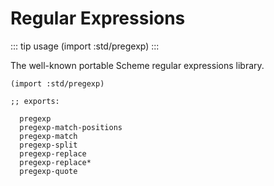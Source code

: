# Regular Expressions

::: tip usage
(import :std/pregexp)
:::

The well-known portable Scheme regular expressions library.

```
(import :std/pregexp)

;; exports:

  pregexp
  pregexp-match-positions
  pregexp-match
  pregexp-split
  pregexp-replace
  pregexp-replace*
  pregexp-quote
```